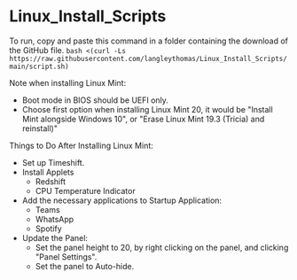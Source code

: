 # Linux_Install_Scripts

To run, copy and paste this command in a folder containing the download of the GitHub file.
`bash <(curl -Ls https://raw.githubusercontent.com/langleythomas/Linux_Install_Scripts/main/script.sh)`

Note when installing Linux Mint:
* Boot mode in BIOS should be UEFI only.
* Choose first option when installing Linux Mint 20, it would be "Install Mint alongside Windows 10", or "Erase Linux Mint 19.3 (Tricia) and reinstall)"

Things to Do After Installing Linux Mint:
* Set up Timeshift.
* Install Applets
  * Redshift 
  * CPU Temperature Indicator
* Add the necessary applications to Startup Application:
  * Teams
  * WhatsApp
  * Spotify
* Update the Panel:
  * Set the panel height to 20, by right clicking on the panel, and clicking "Panel Settings".
  * Set the panel to Auto-hide.
